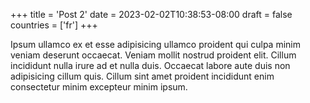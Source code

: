 +++
title = 'Post 2'
date = 2023-02-02T10:38:53-08:00
draft = false
countries = ['fr']
+++

Ipsum ullamco ex et esse adipisicing ullamco proident qui culpa minim veniam deserunt occaecat. Veniam mollit nostrud proident elit. Cillum incididunt nulla irure ad et nulla duis. Occaecat labore aute duis non adipisicing cillum quis. Cillum sint amet proident incididunt enim consectetur minim excepteur minim ipsum.
